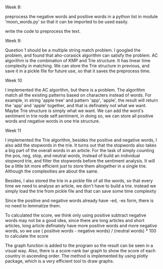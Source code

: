 Week 8:

preprocess the negative words and positive words in a python list in module 'moon_words.py' so that it can be imported
to be used easily.

write the code to preprocess the text.

Week 9:

Question 1 should be a multiple string match problem. I googled the problem, and found that aho-corasick algorithm can
satisfy the problem. AC algorithm is the combination of KMP and Trie structure. It has linear time complexity in
matching. We can store the Trie structure in previous, and save it in a pickle file for future use, so that it saves the
preprocess time.

Week 10

I implemented the AC algorithm, but there is a problem. The algorithm match all the existing patterns based on
characters instead of words. For example, in string 'apple tree' and pattern 'app', 'apple', the result will return
the 'app' and 'apple' together, and that is definately not what we want. Maybe Trie structure is simply what we want. We
can add the word's sentiment in trie node self.sentiment, in doing so, we can store all positive words and negative
words in one trie structure.

Week 11

I implemented the Trie algorithm, besides the positive and negative words, I also add the stopwords in the trie. It
turns out that the stopwords also takes a big part of the overall words in an article. For the task of simply counting
the pos, neg, stop, and neutral words, Instead of build an individual stopword trie, and filter the stopwords before the
sentiment analysis. It will be a little bit more efficient just to store them altogether in a single trie. Although the
complexities are about the same.

Besides, I also stored the trie in a pickle file of all the words, so that every time we need to analyse an article, we
don't have to build a trie. instead we simply load the trie from pickle file and that can save some time complexity

Since the positive and negative words already have -ed, -es form, there is no need to lemmatize them.

To calculated the score, we think only using positive subtract negative words may not be a good idea, since there are
long articles and short articles, long article definately have more positive words and more negative words, so we use (
positive words - negative words) / (neutral words) * 100 to calculate the score

The graph function is added to the program so the result can be seen in a visual way. Also, there is a score-rank bar
graph to show the score of each country in ascending order. The method is implemented by using plotly package, which is
a very efficient tool to draw graphs.
